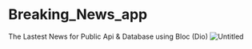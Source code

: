 # Breaking_News_app
The Lastest News for Public Api &  Database
using Bloc (Dio)
![Untitled](https://user-images.githubusercontent.com/101083328/190384609-80f83f9d-951b-43fa-b712-e2f088421c97.png)
